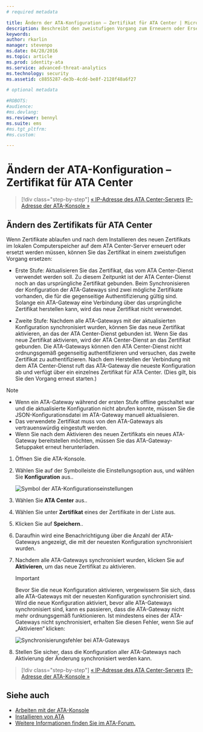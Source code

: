 ```yaml
---
# required metadata

title: Ändern der ATA-Konfiguration – Zertifikat für ATA Center | Microsoft Advanced Threat Analytics
description: Beschreibt den zweistufigen Vorgang zum Erneuern oder Ersetzen des Zertifikats im lokalen Computerspeicher auf dem ATA Center-Server. 
keywords:
author: rkarlin
manager: stevenpo
ms.date: 04/28/2016
ms.topic: article
ms.prod: identity-ata
ms.service: advanced-threat-analytics
ms.technology: security
ms.assetid: c8855287-de3b-4cdd-be8f-2128f48a6f27

# optional metadata

#ROBOTS:
#audience:
#ms.devlang:
ms.reviewer: bennyl
ms.suite: ems
#ms.tgt_pltfrm:
#ms.custom:

---
```


# Ändern der ATA-Konfiguration – Zertifikat für ATA Center

>[!div class="step-by-step"]
[« IP-Adresse des ATA Center-Servers](modifying-ata-config-centerip.md)
[IP-Adresse der ATA-Konsole »](modifying-ata-config-consoleip.md)

## Ändern des Zertifikats für ATA Center
Wenn Zertifikate ablaufen und nach dem Installieren des neuen Zertifikats im lokalen Computerspeicher auf dem ATA Center-Server erneuert oder ersetzt werden müssen, können Sie das Zertifikat in einem zweistufigen Vorgang ersetzen:

-   Erste Stufe: Aktualisieren Sie das Zertifikat, das vom ATA Center-Dienst verwendet werden soll. Zu diesem Zeitpunkt ist der ATA Center-Dienst noch an das ursprüngliche Zertifikat gebunden. Beim Synchronisieren der Konfiguration der ATA-Gateways sind zwei mögliche Zertifikate vorhanden, die für die gegenseitige Authentifizierung gültig sind. Solange ein ATA-Gateway eine Verbindung über das ursprüngliche Zertifikat herstellen kann, wird das neue Zertifikat nicht verwendet.

-   Zweite Stufe: Nachdem alle ATA-Gateways mit der aktualisierten Konfiguration synchronisiert wurden, können Sie das neue Zertifikat aktivieren, an das der ATA Center-Dienst gebunden ist. Wenn Sie das neue Zertifikat aktivieren, wird der ATA Center-Dienst an das Zertifikat gebunden. Die ATA-Gateways können den ATA Center-Dienst nicht ordnungsgemäß gegenseitig authentifizieren und versuchen, das zweite Zertifikat zu authentifizieren. Nach dem Herstellen der Verbindung mit dem ATA Center-Dienst ruft das ATA-Gateway die neueste Konfiguration ab und verfügt über ein einzelnes Zertifikat für ATA Center. (Dies gilt, bis Sie den Vorgang erneut starten.)

> [!NOTE]
> -   Wenn ein ATA-Gateway während der ersten Stufe offline geschaltet war und die aktualisierte Konfiguration nicht abrufen konnte, müssen Sie die JSON-Konfigurationsdatei im ATA-Gateway manuell aktualisieren.
> -   Das verwendete Zertifikat muss von den ATA-Gateways als vertrauenswürdig eingestuft werden.
> -   Wenn Sie nach dem Aktivieren des neuen Zertifikats ein neues ATA-Gateway bereitstellen möchten, müssen Sie das ATA-Gateway-Setuppaket erneut herunterladen.

1.  Öffnen Sie die ATA-Konsole.

2.  Wählen Sie auf der Symbolleiste die Einstellungsoption aus, und wählen Sie **Konfiguration** aus..

    ![Symbol der ATA-Konfigurationseinstellungen](media/ATA-config-icon.JPG)

3.  Wählen Sie **ATA Center** aus..

4.  Wählen Sie unter **Zertifikat** eines der Zertifikate in der Liste aus.

5.  Klicken Sie auf **Speichern**..

6.  Daraufhin wird eine Benachrichtigung über die Anzahl der ATA-Gateways angezeigt, die mit der neuesten Konfiguration synchronisiert wurden.

7.  Nachdem alle ATA-Gateways synchronisiert wurden, klicken Sie auf **Aktivieren**, um das neue Zertifikat zu aktivieren.
    >[!IMPORTANT]
    >Bevor Sie die neue Konfiguration aktivieren, vergewissern Sie sich, dass alle ATA-Gateways mit der neuesten Konfiguration synchronisiert sind. Wird die neue Konfiguration aktiviert, bevor alle ATA-Gateways synchronisiert sind, kann es passieren, dass die ATA-Gateway nicht mehr ordnungsgemäß funktionieren. Ist mindestens eines der ATA-Gateways nicht synchronisiert, erhalten Sie diesen Fehler, wenn Sie auf „Aktivieren“ klicken:
    >
    >    ![Synchronisierungsfehler bei ATA-Gateways](media/ataGW-not-synced.png)

8.  Stellen Sie sicher, dass die Konfiguration aller ATA-Gateways nach Aktivierung der Änderung synchronisiert werden kann.

>[!div class="step-by-step"]
[« IP-Adresse des ATA Center-Servers](modifying-ata-config-centerip.md)
[IP-Adresse der ATA-Konsole »](modifying-ata-config-consoleip.md)

## Siehe auch
- [Arbeiten mit der ATA-Konsole](working-with-ata-console.md)
- [Installieren von ATA](install-ata.md)
- [Weitere Informationen finden Sie im ATA-Forum.](https://social.technet.microsoft.com/Forums/security/en-US/home?forum=mata)


<!--HONumber=May16_HO1-->



